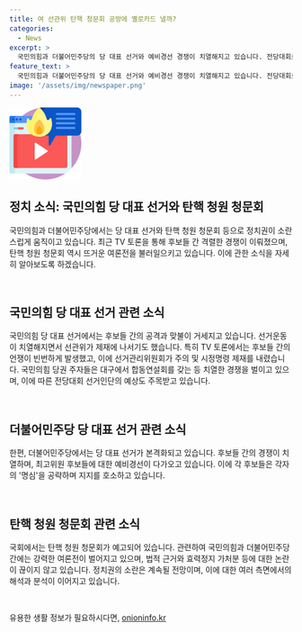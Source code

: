 ```yaml
---
title: 여 선관위 탄핵 청문회 공방에 옐로카드 낼까?
categories:
  - News
excerpt: >
  국민의힘과 더불어민주당의 당 대표 선거와 예비경선 경쟁이 치열해지고 있습니다. 전당대회로 가까워질수록 후보들 간의 비방전이 거세지고, 선관위는 공정경쟁 위반으로 제재조치를 내린 상황입니다. 또한 국민의힘과 더불어민주당은 탄핵 청원과 관련해 법적인 근거를 두고 입장을 굳히며 여론전을 벌이고 있습니다. 60만 명이 넘는 청원에 대한 청문회를 예고하는 등 정치권에는 긴장된 분위기가 휘몰아치고 있습니다.
feature_text: >
  국민의힘과 더불어민주당의 당 대표 선거와 예비경선 경쟁이 치열해지고 있습니다. 전당대회로 가까워질수록 후보들 간의 비방전이 거세지고, 선관위는 공정경쟁 위반으로 제재조치를 내린 상황입니다. 또한 국민의힘과 더불어민주당은 탄핵 청원과 관련해 법적인 근거를 두고 입장을 굳히며 여론전을 벌이고 있습니다. 60만 명이 넘는 청원에 대한 청문회를 예고하는 등 정치권에는 긴장된 분위기가 휘몰아치고 있습니다.
image: '/assets/img/newspaper.png'
---
```


<p><img src="/assets/img/news.png" alt="rentncar 속보" /></p>

<h2 data-ke-size="size26">정치 소식: 국민의힘 당 대표 선거와 탄핵 청원 청문회</h2>

<p>국민의힘과 더불어민주당에서는 당 대표 선거와 탄핵 청원 청문회 등으로 정치권이 소란스럽게 움직이고 있습니다. 최근 TV 토론을 통해 후보들 간 격렬한 경쟁이 이뤄졌으며, 탄핵 청원 청문회 역시 뜨거운 여론전을 불러일으키고 있습니다. 이에 관한 소식을 자세히 알아보도록 하겠습니다.</p>

<p data-ke-size="size16">&nbsp;</p>

<h2 data-ke-size="size24">국민의힘 당 대표 선거 관련 소식</h2>

<p>국민의힘 당 대표 선거에서는 후보들 간의 공격과 맞불이 거세지고 있습니다. 선거운동이 치열해지면서 선관위가 제재에 나서기도 했습니다. 특히 TV 토론에서는 후보들 간의 언쟁이 빈번하게 발생했고, 이에 선거관리위원회가 주의 및 시정명령 제재를 내렸습니다. 국민의힘 당권 주자들은 대구에서 합동연설회를 갖는 등 치열한 경쟁을 벌이고 있으며, 이에 따른 전당대회 선거인단의 예상도 주목받고 있습니다.</p>

<p data-ke-size="size16">&nbsp;</p>

<h2 data-ke-size="size24">더불어민주당 당 대표 선거 관련 소식</h2>

<p>한편, 더불어민주당에서는 당 대표 선거가 본격화되고 있습니다. 후보들 간의 경쟁이 치열하며, 최고위원 후보들에 대한 예비경선이 다가오고 있습니다. 이에 각 후보들은 각자의 '명심'을 공략하며 지지를 호소하고 있습니다.</p>

<p data-ke-size="size16">&nbsp;</p>

<h2 data-ke-size="size24">탄핵 청원 청문회 관련 소식</h2>

<p>국회에서는 탄핵 청원 청문회가 예고되어 있습니다. 관련하여 국민의힘과 더불어민주당 간에는 강력한 여론전이 벌어지고 있으며, 법적 근거와 효력정지 가처분 등에 대한 논란이 끊이지 않고 있습니다. 정치권의 소란은 계속될 전망이며, 이에 대한 여러 측면에서의 해석과 분석이 이어지고 있습니다.</p>

<p data-ke-size="size16">&nbsp;</p>
유용한 생활 정보가 필요하시다면, <a href="https://onioninfo.kr" rel="dofollow">onioninfo.kr</a>



